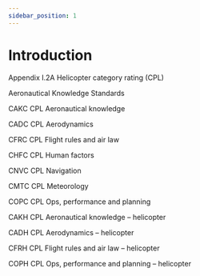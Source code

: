 ```yaml
---
sidebar_position: 1
---
```


# Introduction

Appendix I.2A Helicopter category rating (CPL)

Aeronautical Knowledge Standards

CAKC CPL Aeronautical knowledge

CADC CPL Aerodynamics

CFRC CPL Flight rules and air law

CHFC CPL Human factors

CNVC CPL Navigation

CMTC CPL Meteorology

COPC CPL Ops, performance and planning

CAKH CPL Aeronautical knowledge – helicopter

CADH CPL Aerodynamics – helicopter

CFRH CPL Flight rules and air law – helicopter

COPH CPL Ops, performance and planning – helicopter
